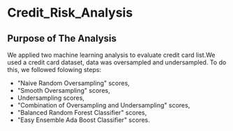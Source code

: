 # Credit_Risk_Analysis
## Purpose of The Analysis
We applied two machine learning analysis to evaluate credit card list.We used a credit card dataset, data was oversampled and undersampled.
To do this, we followed folowing steps:  
- "Naive Random Oversampling" scores, 
- "Smooth Oversampling" scores,
- Undersampling scores, 
- "Combination of Oversampling and Undersampling" scores,
- "Balanced Random Forest Classifier" scores,
- "Easy Ensemble Ada Boost Classifier" scores.

